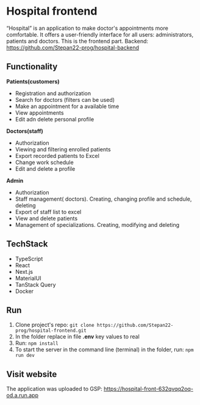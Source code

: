 # Hospital frontend

“Hospital” is an application to make doctor's appointments more comfortable. It offers a user-friendly interface for all users: administrators, patients and doctors.
This is the frontend part. Backend: https://github.com/Stepan22-prog/hospital-backend

## Functionality
**Patients(customers)**

 - Registration and authorization
 - Search for doctors (filters can be used)
 - Make an appointment for a available time
 - View appointments
 - Edit adn delete personal profile

**Doctors(staff)**

 - Authorization
 - Viewing and filtering enrolled patients
 - Export recorded patients to Excel
 - Change work schedule
 - Edit and delete a profile

**Admin**

 - Authorization
 - Staff management( doctors). Creating, changing profile and schedule,
   deleting
 - Export of staff list to excel
 - View and delete patients
 - Management of specializations. Creating, modifying and deleting

## TechStack

 - TypeScript
 - React
 - Next.js
 - MaterialUI
 - TanStack Query
 - Docker

## Run
1.  Clone project's repo:  `git clone https://github.com/Stepan22-prog/hospital-frontend.git`
2.  In the folder replace in file  **.env**  key values to real
3.  Run:  `npm install`
4.  To start the server in the command line (terminal) in the folder, run:  `npm run dev`
## Visit website
The application was uploaded to GSP: https://hospital-front-632qvqq2oq-od.a.run.app
